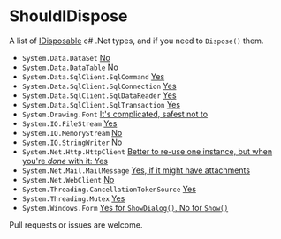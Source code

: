 # ShouldIDispose
A list of [IDisposable](https://docs.microsoft.com/en-us/dotnet/api/system.idisposable?view=net-5.0) c# .Net types, and if you need to `Dispose()` them.

* `System.Data.DataSet` [No](https://stackoverflow.com/a/913286)
* `System.Data.DataTable` [No](https://stackoverflow.com/a/913286)
* `System.Data.SqlClient.SqlCommand` [Yes](https://stackoverflow.com/a/1808056)
* `System.Data.SqlClient.SqlConnection` [Yes](https://stackoverflow.com/a/1808056)
* `System.Data.SqlClient.SqlDataReader` [Yes](https://stackoverflow.com/a/744069)
* `System.Data.SqlClient.SqlTransaction` [Yes](https://stackoverflow.com/a/9525729)
* `System.Drawing.Font` [It's complicated, safest not to](https://github.com/dotnet/runtime/issues/36233)
* `System.IO.FileStream` [Yes](https://stackoverflow.com/a/18871099/1521988)
* `System.IO.MemoryStream` [No](https://stackoverflow.com/a/4274769)
* `System.IO.StringWriter` [No](https://stackoverflow.com/a/2477076)
* `System.Net.Http.HttpClient` [Better to re-use one instance, but when you're _done_ with it: Yes](https://stackoverflow.com/a/15708633)
* `System.Net.Mail.MailMessage` [Yes, if it might have attachments](https://stackoverflow.com/a/8477820/1521988)
* `System.Net.WebClient` [No](https://codereview.stackexchange.com/a/9726)
* `System.Threading.CancellationTokenSource` [Yes](https://stackoverflow.com/a/9332634/1521988)
* `System.Threading.Mutex` [Yes](https://stackoverflow.com/a/7107218)
* `System.Windows.Form` [Yes for `ShowDialog()`, No for `Show()`](https://stackoverflow.com/a/8315201/1521988)

Pull requests or issues are welcome.
